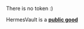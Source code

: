 There is no token :)

HermesVault is a [**public good**](https://github.com/giuliop/HermesVault?tab=readme-ov-file#a-public-good)



